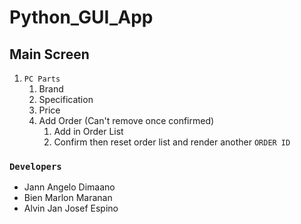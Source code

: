 # Python_GUI_App

## Main Screen
1. `PC Parts`
    1. Brand
    2. Specification
    3. Price
    4. Add Order (Can't remove once confirmed)
         1. Add in Order List
         2. Confirm then reset order list and render another `ORDER ID`
### `Developers`
- Jann Angelo Dimaano
- Bien Marlon Maranan
- Alvin Jan Josef Espino